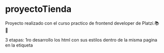 # proyectoTienda
Proyecto realizado con el curso practico de frontend developer de Platzi.📚🤩

3 etapas: 1ro desarrollo los html con sus estilos dentro de la misma pagina en la etiqueta <style>, luego JS y por último React (por ese motivo no coloco los estilos en una pagina aparte de css).

Desarrollo el diseño proporcionado por el equipo UX/UI. 💯
